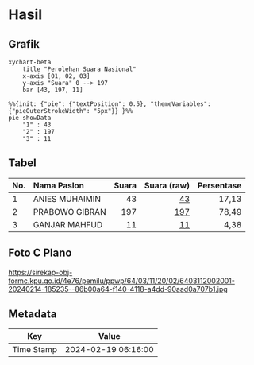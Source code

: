 # Hasil

## Grafik

```mermaid
xychart-beta
    title "Perolehan Suara Nasional"
    x-axis [01, 02, 03]
    y-axis "Suara" 0 --> 197
    bar [43, 197, 11]
```

```mermaid
%%{init: {"pie": {"textPosition": 0.5}, "themeVariables": {"pieOuterStrokeWidth": "5px"}} }%%
pie showData
    "1" : 43
    "2" : 197
    "3" : 11
```

## Tabel

| No. | Nama Paslon    | Suara | Suara (raw) | Persentase |
|:--- |:-------------- | -----:| -----------:| ----------:|
| 1   | ANIES MUHAIMIN | 43    | [43][p-1]   | 17,13      |
| 2   | PRABOWO GIBRAN | 197   | [197][p-2]  | 78,49      |
| 3   | GANJAR MAHFUD  | 11    | [11][p-3]   | 4,38       |


[p-1]: https://github.com/gigit-pemilu/pemilu-2024/blob/main/pilpres/hitung-suara/sub/64-kalimantan-timur/sub/03-berau/sub/11-maratua/sub/2002-payung-payung/sub/001-tps/sub/paslon-1.txt
[p-2]: https://github.com/gigit-pemilu/pemilu-2024/blob/main/pilpres/hitung-suara/sub/64-kalimantan-timur/sub/03-berau/sub/11-maratua/sub/2002-payung-payung/sub/001-tps/sub/paslon-2.txt
[p-3]: https://github.com/gigit-pemilu/pemilu-2024/blob/main/pilpres/hitung-suara/sub/64-kalimantan-timur/sub/03-berau/sub/11-maratua/sub/2002-payung-payung/sub/001-tps/sub/paslon-3.txt

## Foto C Plano

https://sirekap-obj-formc.kpu.go.id/4e76/pemilu/ppwp/64/03/11/20/02/6403112002001-20240214-185235--86b00a64-f140-4118-a4dd-90aad0a707b1.jpg


## Metadata

| Key        | Value               |
| ---------- | ------------------- |
| Time Stamp | 2024-02-19 06:16:00 |



